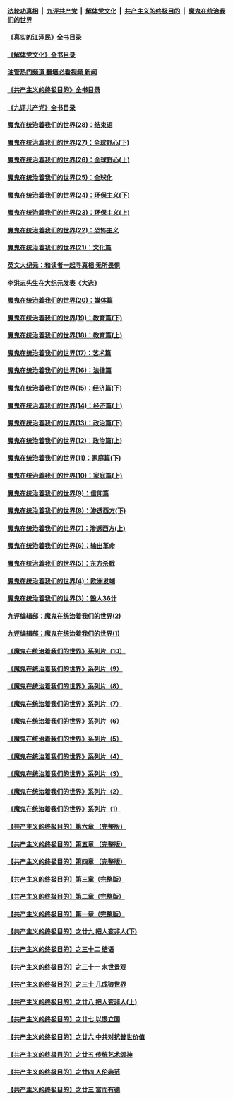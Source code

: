 ####  [法轮功真相](../../../../basic/blob/master/README.md?t=07151602) &nbsp;|&nbsp; [九评共产党](../../../../9ping.md/blob/master/README.md?t=07151602) &nbsp;|&nbsp; [解体党文化](../../../../jtdwh.md/blob/master/README.md?t=07151602)  &nbsp;|&nbsp; [共产主义的终极目的](../../../../gczydzjmd.md/blob/master/README.md?t=07151602) &nbsp;|&nbsp; [魔鬼在统治我们的世界](../../../../mgztzwmdsj.md/blob/master/README.md?t=07151602) 

#### [《真实的江泽民》全书目录](../pages/nsc422/n13721399.md?t=07151602) 

#### [《解体党文化》全书目录](../pages/nsc422/n13721157.md?t=07151602) 

#### [油管热门频道 翻墙必看视频 新闻](http://45.76.130.85:81/youtube.html?07151602)

#### [《共产主义的终极目的》全书目录](../pages/nsc422/n13721048.md?t=07151602) 

#### [《九评共产党》全书目录](../pages/nsc422/n13708085.md?t=07151602) 

#### [魔鬼在统治着我们的世界(28)：结束语](../pages/nsc422/n10936246.md?t=07151602) 

#### [魔鬼在统治着我们的世界(27)：全球野心(下)](../pages/nsc422/n10928319.md?t=07151602) 

#### [魔鬼在统治着我们的世界(26)：全球野心(上)](../pages/nsc422/n10900318.md?t=07151602) 

#### [魔鬼在统治着我们的世界(25)：全球化](../pages/nsc422/n10788205.md?t=07151602) 

#### [魔鬼在统治着我们的世界(24)：环保主义(下)](../pages/nsc422/n10695307.md?t=07151602) 

#### [魔鬼在统治着我们的世界(23)：环保主义(上)](../pages/nsc422/n10688613.md?t=07151602) 

#### [魔鬼在统治着我们的世界(22)：恐怖主义](../pages/nsc422/n10614727.md?t=07151602) 

#### [魔鬼在统治着我们的世界(21)：文化篇](../pages/nsc422/n10597706.md?t=07151602) 

#### [英文大纪元：和读者一起寻真相 无所畏惧](../pages/nsc422/n12542027.md?t=07151602) 

#### [李洪志先生在大纪元发表《大选》](../pages/nsc422/n12534746.md?t=07151602) 

#### [魔鬼在统治着我们的世界(20)：媒体篇](../pages/nsc422/n10586579.md?t=07151602) 

#### [魔鬼在统治着我们的世界(19)：教育篇(下)](../pages/nsc422/n10564808.md?t=07151602) 

#### [魔鬼在统治着我们的世界(18)：教育篇(上)](../pages/nsc422/n10526970.md?t=07151602) 

#### [魔鬼在统治着我们的世界(17)：艺术篇](../pages/nsc422/n10499093.md?t=07151602) 

#### [魔鬼在统治着我们的世界(16)：法律篇](../pages/nsc422/n10485969.md?t=07151602) 

#### [魔鬼在统治着我们的世界(15)：经济篇(下)](../pages/nsc422/n10469975.md?t=07151602) 

#### [魔鬼在统治着我们的世界(14)：经济篇(上)](../pages/nsc422/n10457370.md?t=07151602) 

#### [魔鬼在统治着我们的世界(13)：政治篇(下)](../pages/nsc422/n10448270.md?t=07151602) 

#### [魔鬼在统治着我们的世界(12)：政治篇(上)](../pages/nsc422/n10444576.md?t=07151602) 

#### [魔鬼在统治着我们的世界(11)：家庭篇(下)](../pages/nsc422/n10440961.md?t=07151602) 

#### [魔鬼在统治着我们的世界(10)：家庭篇(上)](../pages/nsc422/n10435448.md?t=07151602) 

#### [魔鬼在统治着我们的世界(9)：信仰篇](../pages/nsc422/n10432159.md?t=07151602) 

#### [魔鬼在统治着我们的世界(8)：渗透西方(下)](../pages/nsc422/n10429603.md?t=07151602) 

#### [魔鬼在统治着我们的世界(7)：渗透西方(上)](../pages/nsc422/n10426013.md?t=07151602) 

#### [魔鬼在统治着我们的世界(6)：输出革命](../pages/nsc422/n10421536.md?t=07151602) 

#### [魔鬼在统治着我们的世界(5)：东方杀戮](../pages/nsc422/n10417707.md?t=07151602) 

#### [魔鬼在统治着我们的世界(4)：欧洲发端](../pages/nsc422/n10414890.md?t=07151602) 

#### [魔鬼在统治着我们的世界(3)：毁人36计](../pages/nsc422/n10411583.md?t=07151602) 

#### [九评编辑部：魔鬼在统治着我们的世界(2)](../pages/nsc422/n10410036.md?t=07151602) 

#### [九评编辑部：魔鬼在统治着我们的世界(1)](../pages/nsc422/n10406825.md?t=07151602) 

#### [《魔鬼在统治着我们的世界》系列片（10）](../pages/nsc422/n12292670.md?t=07151602) 

#### [《魔鬼在统治着我们的世界》系列片（9）](../pages/nsc422/n12290859.md?t=07151602) 

#### [《魔鬼在统治着我们的世界》系列片（8）](../pages/nsc422/n12287445.md?t=07151602) 

#### [《魔鬼在统治着我们的世界》系列片（7）](../pages/nsc422/n12283425.md?t=07151602) 

#### [《魔鬼在统治着我们的世界》系列片（6）](../pages/nsc422/n12282314.md?t=07151602) 

#### [《魔鬼在统治着我们的世界》系列片（5）](../pages/nsc422/n12281419.md?t=07151602) 

#### [《魔鬼在统治着我们的世界》系列片（4）](../pages/nsc422/n12274024.md?t=07151602) 

#### [《魔鬼在统治着我们的世界》系列片（3）](../pages/nsc422/n12271322.md?t=07151602) 

#### [《魔鬼在统治着我们的世界》系列片（2）](../pages/nsc422/n12269049.md?t=07151602) 

#### [《魔鬼在统治着我们的世界》系列片（1）](../pages/nsc422/n12267575.md?t=07151602) 

#### [【共产主义的终极目的】第六章 （完整版）](../pages/nsc422/n11428913.md?t=07151602) 

#### [【共产主义的终极目的】第五章 （完整版）](../pages/nsc422/n11428912.md?t=07151602) 

#### [【共产主义的终极目的】第四章 （完整版）](../pages/nsc422/n11428907.md?t=07151602) 

#### [【共产主义的终极目的】第三章（完整版）](../pages/nsc422/n11428848.md?t=07151602) 

#### [【共产主义的终极目的】第二章（完整版）](../pages/nsc422/n11428831.md?t=07151602) 

#### [【共产主义的终极目的】第一章（完整版）](../pages/nsc422/n11417651.md?t=07151602) 

#### [【共产主义的终极目的】之廿九 把人变非人(下)](../pages/nsc422/n11344140.md?t=07151602) 

#### [【共产主义的终极目的】之三十二 结语](../pages/nsc422/n11360535.md?t=07151602) 

#### [【共产主义的终极目的】之三十一 末世景观](../pages/nsc422/n11351129.md?t=07151602) 

#### [【共产主义的终极目的】之三十 几成狼世界](../pages/nsc422/n11348280.md?t=07151602) 

#### [【共产主义的终极目的】之廿八 把人变非人(上)](../pages/nsc422/n11340492.md?t=07151602) 

#### [【共产主义的终极目的】之廿七 以恨立国](../pages/nsc422/n11336944.md?t=07151602) 

#### [【共产主义的终极目的】之廿六 中共对抗普世价值](../pages/nsc422/n11324785.md?t=07151602) 

#### [【共产主义的终极目的】之廿五 传统艺术颂神](../pages/nsc422/n11296396.md?t=07151602) 

#### [【共产主义的终极目的】之廿四 人伦典范](../pages/nsc422/n11296397.md?t=07151602) 

#### [【共产主义的终极目的】之廿三 富而有德](../pages/nsc422/n11283598.md?t=07151602) 

<img src='http://gfw-breaker.win/goodnews/indexes/nsc422.md' width='0px' height='0px'/>
